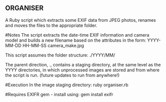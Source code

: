 ## ORGANISER
A Ruby script which extracts some EXIF data from JPEG photos, renames and moves the 
files to the appropriate folder.

#Notes
The script extracts the date-time EXIF information and camera model and builds a 
new filename based on the attributes in the form:
	YYYY-MM-DD HH-MM-SS camera_make.jpg

This script assumes the folder structure:
	./YYYY/MM/

The parent direction, ., contains a staging directory, at the same level as the YYYY directories,
in which unprocessed images are stored and from where the script is run. (future updates to run from anywhere!)

#Execution
In the image staging directory:
	ruby organiser.rb

#Requires
EXIFR gem - install using:
	gem install exifr